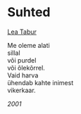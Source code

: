 # Suhted

[Lea Tabur](./)

Me oleme alati  
sillal  
või purdel  
või õlekõrrel.  
Vaid harva  
ühendab kahte inimest  
vikerkaar.

_2001_

